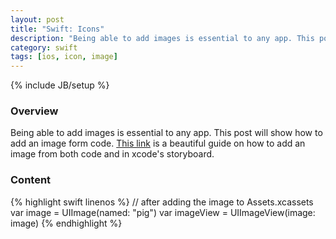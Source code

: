 ```yaml
---
layout: post
title: "Swift: Icons"
description: "Being able to add images is essential to any app. This post will show how to add an image form code. [This link](http://guides.codepath.com/ios/Adding-Image-Assets) is a beautiful guide on how to add an image from both code and in xcode's storyboard."
category: swift
tags: [ios, icon, image]
---
```

{% include JB/setup %}


<!-- Overview -->
<h3>Overview</h3>

Being able to add images is essential to any app. This post will show how to add an image form code. [This link](http://guides.codepath.com/ios/Adding-Image-Assets) is a beautiful guide on how to add an image from both code and in xcode's storyboard.


<!-- Content -->
<h3>Content</h3>

<!-- Code _______________________________________-->
{% highlight swift linenos %}
// after adding the image to Assets.xcassets
var image = UIImage(named: "pig")
var imageView = UIImageView(image: image)
{% endhighlight %}
<!-- /Code ^^^^^^^^^^^^^^^^^^^^^^^^^^^^^^^^^^^^^^-->